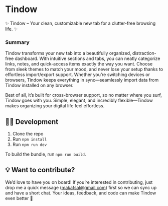 # Tindow

✨ Tindow – Your clean, customizable new tab for a clutter-free browsing life. ✨

### Summary

Tindow transforms your new tab into a beautifully organized, distraction-free dashboard. With intuitive sections and tabs, you can neatly categorize links, notes, and quick-access items exactly the way you want. Choose from sleek themes to match your mood, and never lose your setup thanks to effortless import/export support. Whether you’re switching devices or browsers, Tindow keeps everything in sync—seamlessly import data from Tindow installed on any browser.

Best of all, it’s built for cross-browser support, so no matter where you surf, Tindow goes with you. Simple, elegant, and incredibly flexible—Tindow makes organizing your digital life feel effortless.

## 🧑‍💻 Development

1. Clone the repo
2. Run `npm install`
3. Run `npm run dev`

To build the bundle, run `npm run build`.

## 💡 Want to contribute?

We’d love to have you on board! If you’re interested in contributing, just drop me a quick message (makafsal@gmail.com) first so we can sync up and have a short chat. Your ideas, feedback, and code can make Tindow even better 🚀
